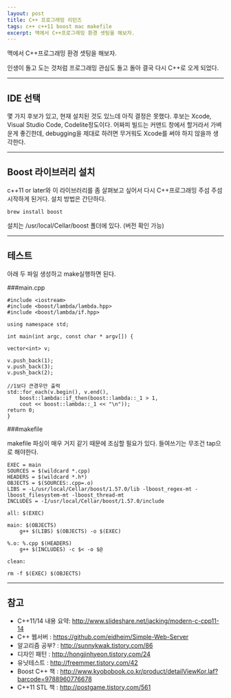 ```yaml
--- 
layout: post 
title: C++ 프로그래밍 리턴즈  
tags: c++ c++11 boost mac makefile  
excerpt: 맥에서 C++프로그래밍 환경 셋팅을 해보자.  
---  
```


맥에서 C++프로그래밍 환경 셋팅을 해보자.  
  
인생이 돌고 도는 것처럼 프로그래밍 관심도 돌고 돌아 결국 다시 C++로 오게 되었다.  
  
----------
  
## IDE 선택  
  
몇 가지 후보가 있고, 현재 설치된 것도 있느데 아직 결정은 못했다. 후보는 Xcode, Visual Studio Code, Codelite정도이다. 어짜피 빌드는 커맨드 창에서 할거라서 가벼운게 좋긴한데, debugging을 제대로 하려면 무거워도 Xcode를 써야 하지 않을까 생각한다.  
  


----------
## Boost 라이브러리 설치  
  
c++11 or later와 이 라이브러리를 좀 살펴보고 싶어서 다시 C++프로그래밍 주섬 주섬 시작하게 된거다. 설치 방법은 간단하다.  
  

    brew install boost  
  
설치는 /usr/local/Cellar/boost 폴더에 있다. (버전 확인 가능)  
  
----------
## 테스트  

아래 두 파일 생성하고 make실행하면 된다. 

###main.cpp  

    #include <iostream>
    #include <boost/lambda/lambda.hpp>
    #include <boost/lambda/if.hpp>
    
    using namespace std;
    
    int main(int argc, const char * argv[]) {
    
    vector<int> v;
    
    v.push_back(1);
    v.push_back(3);
    v.push_back(2);
    
    //1보다 큰경우만 출력
    std::for_each(v.begin(), v.end(),
	    boost::lambda::if_then(boost::lambda::_1 > 1,
	    cout << boost::lambda::_1 << "\n"));
	return 0;
	}  

###makefile  
  
makefile 파싱이 매우 거지 같기 때문에 조심할 필요가 있다. 들여쓰기는 무조건 tap으로 해야한다.  
  

    EXEC = main
    SOURCES = $(wildcard *.cpp)
    HEADERS = $(wildcard *.h*)
    OBJECTS = $(SOURCES:.cpp=.o)
    LIBS = -L/usr/local/Cellar/boost/1.57.0/lib -lboost_regex-mt -lboost_filesystem-mt -lboost_thread-mt
    INCLUDES = -I/usr/local/Cellar/boost/1.57.0/include
    
    all: $(EXEC)
    
    main: $(OBJECTS)
	    g++ $(LIBS) $(OBJECTS) -o $(EXEC)
    
    %.o: %.cpp $(HEADERS)
	    g++ $(INCLUDES) -c $< -o $@
    
    clean:
    
    rm -f $(EXEC) $(OBJECTS) 
  


----------
## 참고  

 - C++11/14 내용 요약: http://www.slideshare.net/jacking/modern-c-cpp11-14
 - C++ 웹서버 : https://github.com/eidheim/Simple-Web-Server
 - 알고리즘 공부? : http://sunnykwak.tistory.com/86
 - 디자인 패턴 : http://hongjinhyeon.tistory.com/24
 - 유닛테스트 : http://freemmer.tistory.com/42
 - Boost C++ 책 : http://www.kyobobook.co.kr/product/detailViewKor.laf?barcode=9788960776678
 - C++11 STL 책 : http://postgame.tistory.com/561

  


